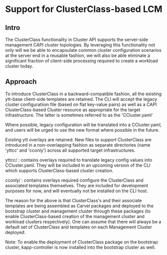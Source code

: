 # Support for ClusterClass-based LCM

## Intro

The ClusterClass functionality in Cluster API supports the server-side
management CAPI cluster topologies. By leveraging this functionality
not only will we be able to encapsulate common cluster configuration
scenarios at the server end in a reusable fashion, we will also be able
eliminate a significant fraction of client-side processing required to create a
workload cluster today.

## Approach

To introduce ClusterClass in a backward-compatible fashion, all the existing
ytt-base client-side templates are retained. The CLI will accept the legacy
cluster configuratiion file (based on flat key-value pairs) as well as a CAPI
ClusterClass-based Cluster resource as appropriate for the target
infrastructure. The latter is sometimes referred to as the 'CCluster.yaml'

Where possible, legacy configuration will be translated into a CCluster.yaml,
and users will be urged to use the new format where possible in the future.

Existing ytt overlays are retained. New files to support ClusterClass
are introduced in a non-overlapping fashion as separate directories (name
'yttcc' and 'cconly') across all supported target infrastructures.

yttcc/ : contains overlays required to translate legacy config values into
CCluster.yaml. They will be included in an upcoming version of the CLI which
supports ClusterClass-based cluster creation.

cconly/ : contains overlays required configure the ClusterClass and associated
templates themselves. They are included for development purposes for now, and
will eventually not be installed on the CLI host.

The reason for the above is that ClusterClass's and their associate templates
are being assembled as Carvel packages and deployed to the bootstrap cluster
and management cluster through these packages (to enable ClusterClass-based
creation of the management cluster and workload clusters respectively). One can
assume that there will always be a default set of ClusterClass and templates
on each Management Cluster deployed.

Note: To enable the deployment of ClusterClass package on the bootstrap cluster,
kapp-controller is now installed into the bootstrap cluster as well.
